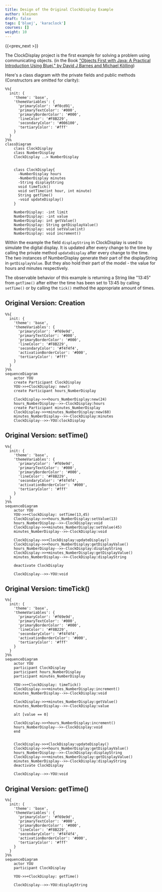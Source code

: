 ```yaml
---
title: Design of the Original ClockDisplay Example
author: kleinen
draft: false
tags: ['bluej', 'karaclock']
courses: []
weight: 10
---
```


{{<prev_next >}}

The ClockDisplay project is the first example for solving a problem using communicating objects. (in the Book ["Objects First with Java: A Practical Introduction Using Bluej." by David J Barnes and Michael Kölling][2]) 

Here's a class diagram with the private fields and public methods (Constructors are omitted for clarity):

```mermaid
%%{
  init: {
    'theme': 'base',
    'themeVariables': {
      'primaryColor': '#f0cd91', 
      'primaryTextColor': '#000',
      'primaryBorderColor': '#000',
      'lineColor': '#F8B229',
      'secondaryColor': '#006100',
      'tertiaryColor': '#fff'
    }
  }
}%%
classDiagram
    class ClockDisplay
    class NumberDisplay
    ClockDisplay ..> NumberDisplay
    

    class ClockDisplay{
      -NumberDisplay hours
      -NumberDisplay minutes
      -String displayString
      void timeTick()
      void setTime(int hour, int minute)
      String getTime()
      -void updateDisplay()
    }
    
    NumberDisplay: -int limit
    NumberDisplay: -int value
    NumberDisplay: int getValue()
    NumberDisplay: String getDisplayValue()
    NumberDisplay: void setValue(int)
    NumberDisplay: void increment()

```

Within the example the field `displayString` in ClockDisplay is used to simulate the digital display. It is updated after every change to the time by calling the private method `updateDisplay` after every change to the time. The two instances of NumberDisplay generate their part of the displayString in `getDisplayValue`.
But they also hold their part of the model - the value for hours and minutes respectively.

The observable behavior of this example is returning a String like "13:45" from `getTime()` after either the time has been set to 13:45 by calling `setTime()` or by calling the `tick()` method the appropriate amount of times.

## Original Version: Creation
```mermaid
%%{
  init: {
    'theme': 'base',
    'themeVariables': {
      'primaryColor': '#f69e9d', 
      'primaryTextColor': '#000',
      'primaryBorderColor': '#000',
      'lineColor': '#F8B229',
      'secondaryColor': '#f4f4f4',
      'activationBorderColor': '#000',
      'tertiaryColor': '#fff'
    }
  }
}%%
sequenceDiagram
    actor YOU
    create Participant ClockDisplay
    YOU->>+ClockDisplay: new()
    create Participant hours_NumberDisplay
  
    ClockDisplay->>+hours_NumberDisplay:new(24)
    hours_NumberDisplay-->>-ClockDisplay:hours
    create Participant minutes_NumberDisplay
    ClockDisplay->>+minutes_NumberDisplay:new(60)
    minutes_NumberDisplay-->>-ClockDisplay:minutes
    ClockDisplay-->>-YOU:clockDisplay

```
## Original Version: setTime()
```mermaid
%%{
  init: {
    'theme': 'base',
    'themeVariables': {
      'primaryColor': '#f69e9d', 
      'primaryTextColor': '#000',
      'primaryBorderColor': '#000',
      'lineColor': '#F8B229',
      'secondaryColor': '#f4f4f4',
      'activationBorderColor': '#000',
      'tertiaryColor': '#fff'
    }
  }
}%%
sequenceDiagram
    actor YOU
    YOU->>+ClockDisplay: setTime(13,45)
    ClockDisplay->>+hours_NumberDisplay:setValue(13)
    hours_NumberDisplay-->>-ClockDisplay:void
    ClockDisplay->>+minutes_NumberDisplay:setValue(45)
    minutes_NumberDisplay-->>-ClockDisplay:void
    
    ClockDisplay->>+ClockDisplay:updateDisplay()
    ClockDisplay->>+hours_NumberDisplay:getDisplayValue()
    hours_NumberDisplay-->>-ClockDisplay:displayString
    ClockDisplay->>+minutes_NumberDisplay:getDisplayValue()
    minutes_NumberDisplay-->>-ClockDisplay:displayString
    
    deactivate ClockDisplay

    ClockDisplay-->>-YOU:void

```
## Original Version: timeTick()

```mermaid
%%{
  init: {
    'theme': 'base',
    'themeVariables': {
      'primaryColor': '#f69e9d', 
      'primaryTextColor': '#000',
      'primaryBorderColor': '#000',
      'lineColor': '#F8B229',
      'secondaryColor': '#f4f4f4',
      'activationBorderColor': '#000',
      'tertiaryColor': '#fff'
    }
  }
}%%
sequenceDiagram
    actor YOU
    participant ClockDisplay
    participant hours_NumberDisplay
    participant minutes_NumberDisplay

    YOU->>+ClockDisplay: timeTick()
    ClockDisplay->>+minutes_NumberDisplay:increment()
    minutes_NumberDisplay-->>-ClockDisplay:void

    ClockDisplay->>+minutes_NumberDisplay:getValue()
    minutes_NumberDisplay-->>-ClockDisplay:value

    alt [value == 0]

    ClockDisplay->>+hours_NumberDisplay:increment()
    hours_NumberDisplay-->>-ClockDisplay:void
    end
  

    ClockDisplay->>+ClockDisplay:updateDisplay()
    ClockDisplay->>+hours_NumberDisplay:getDisplayValue()
    hours_NumberDisplay-->>-ClockDisplay:displayString
    ClockDisplay->>+minutes_NumberDisplay:getDisplayValue()
    minutes_NumberDisplay-->>-ClockDisplay:displayString
    deactivate ClockDisplay

    ClockDisplay-->>-YOU:void
```
## Original Version: getTime()

```mermaid
%%{
  init: {
    'theme': 'base',
    'themeVariables': {
      'primaryColor': '#f69e9d', 
      'primaryTextColor': '#000',
      'primaryBorderColor': '#000',
      'lineColor': '#F8B229',
      'secondaryColor': '#f4f4f4',
      'activationBorderColor': '#000',
      'tertiaryColor': '#fff'
    }
  }
}%%
sequenceDiagram
    actor YOU
    participant ClockDisplay

    YOU->>+ClockDisplay: getTime()
   
    ClockDisplay-->>-YOU:displayString

```


[2]: https://www.bluej.org/objects-first/